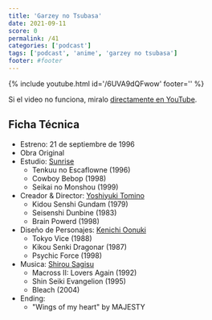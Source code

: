 ```yaml
---
title: 'Garzey no Tsubasa'
date: 2021-09-11
score: 0
permalink: /41
categories: ['podcast']
tags: ['podcast', 'anime', 'garzey no tsubasa']
footer: #footer
---
```


{% include youtube.html id='/6UVA9dQFwow' footer='' %}

Si el video no funciona, miralo [directamente en YouTube](https://youtu.be//6UVA9dQFwow).

<!-- Tambien podes [descargar el mp3](CHANGEME). -->

## Ficha Técnica

- Estreno: 21 de septiembre de 1996
- Obra Original
- Estudio: [Sunrise](https://anilist.co/studio/14)
    - Tenkuu no Escaflowne (1996)
    - Cowboy Bebop (1998)
    - Seikai no Monshou (1999)
- Creador & Director: [Yoshiyuki Tomino](https://anilist.co/staff/97337)
    - Kidou Senshi Gundam (1979)
    - Seisenshi Dunbine (1983)
    - Brain Powerd (1998)
- Diseño de Personajes: [Kenichi Oonuki](https://anilist.co/staff/123020)
    - Tokyo Vice (1988)
    - Kikou Senki Dragonar (1987)
    - Psychic Force (1998)
- Musica: [Shirou Sagisu](https://anilist.co/staff/100147)
    - Macross II: Lovers Again (1992)
    - Shin Seiki Evangelion (1995)
    - Bleach (2004)
- Ending:
    - "Wings of my heart" by MAJESTY
